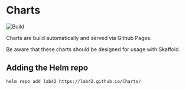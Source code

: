 # Charts

![Build](https://github.com/lab42/Charts/actions/workflows/build.yml/badge.svg?branch=main)

Charts are build automatically and served via Github Pages.

Be aware that these charts should be designed for usage with Skaffold.

## Adding the Helm repo

`helm repo add lab42 https://lab42.github.io/Charts/`